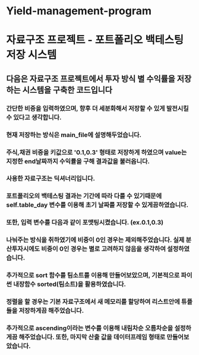 # Yield-management-program

# 자료구조 프로젝트 - 포트폴리오 백테스팅 저장 시스템
## 다음은 자료구조 프로젝트에서 투자 방식 별 수익률을 저장하는 시스템을 구축한 코드입니다
### 간단한 비중을 입력하였으며, 향후 더 세분화해서 저장할 수 있게 발전시킬 수 있다고 생각합니다.

### 현재 저장하는 방식은 main_file에 설명해두었습니다.
### 주식,채권 비중을 키값으로 '0.1,0.3' 형태로 저장하게 하였으며 value는 지정한 end날짜까지 수익률을 구해 결과값을 불러옵니다.

### 사용한 자료구조는 딕셔너리입니다.
### 포트폴리오의 백테스팅 결과는 기간에 따라 다를 수 있기때문에 self.table_day 변수를 이용해 초기 날짜를 저장할 수 있게끔하였습니다.
### 또한, 입력 변수를 다음과 같이 포맷팅시켰습니다. (ex.0.1,0.3)
### 나눠주는 방식을 취하였기에 비중이 0인 경우는 제외해주었습니다. 실제 분산투자시에도 비중이 0인 경우는 별로 고려하지 않음을 생각하여 설정하였습니다.

### 추가적으로 sort 함수를 팀소트를 이용해 만들어보았으며, 기본적으로 파이썬 내장함수 sorted(팀소트)을 활용하였습니다.
### 정렬을 할 경우는 기본 자료구조에서 새 메모리를 할당하여 리스트안에 튜플들을 저장하게끔 해주었습니다.
### 추가적으로 ascending이라는 변수를 이용해 내림차순 오름차순을 설정하게끔 해주었습니다. 또한, 마지막 산출 값을 데이터프레임 형태로 만들어보았습니다.
